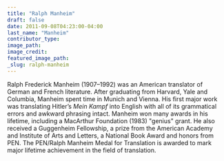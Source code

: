 ```yaml
---
title: "Ralph Manheim"
draft: false
date: 2011-09-08T04:23:00-04:00
last_name: "Manheim"
contributor_type:
image_path:
image_credit:
featured_image_path:
_slug: ralph-manheim
---
```


Ralph Frederick Manheim (1907–1992) was an American translator of German and French literature. After graduating from Harvard, Yale and Columbia, Manheim spent time in Munich and Vienna. His first major work was translating Hitler’s _Mein Kampf_ into English with all of its grammatical errors and awkward phrasing intact. Manheim won many awards in his lifetime, including a MacArthur Foundation (1983) "genius" grant. He also received a Guggenheim Fellowship, a prize from the American Academy and Institute of Arts and Letters, a National Book Award and honors from PEN. The PEN/Ralph Manheim Medal for Translation is awarded to mark major lifetime achievement in the field of translation.

